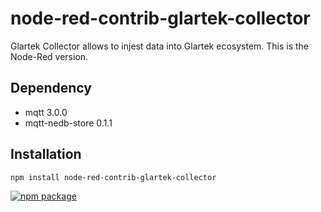 # node-red-contrib-glartek-collector
Glartek Collector allows to injest data into Glartek ecosystem. This is the Node-Red version.

## Dependency
- mqtt 3.0.0
- mqtt-nedb-store 0.1.1

## Installation
`npm install node-red-contrib-glartek-collector`

[![npm package](https://nodei.co/npm/node-red-contrib-glartek-collector.png?downloads=true&downloadRank=true&stars=true)](https://nodei.co/npm/node-red-contrib-glartek-collector/)